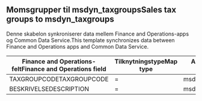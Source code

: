 ## <a name="sales-tax-groups-to-msdyn_taxgroups"></a><span data-ttu-id="aa928-101">Momsgrupper til msdyn_taxgroups</span><span class="sxs-lookup"><span data-stu-id="aa928-101">Sales tax groups to msdyn_taxgroups</span></span>

<span data-ttu-id="aa928-102">Denne skabelon synkroniserer data mellem Finance and Operations-apps og Common Data Service.</span><span class="sxs-lookup"><span data-stu-id="aa928-102">This template synchronizes data between Finance and Operations apps and Common Data Service.</span></span>

<span data-ttu-id="aa928-103">Finance and Operations-felt</span><span class="sxs-lookup"><span data-stu-id="aa928-103">Finance and Operations field</span></span> | <span data-ttu-id="aa928-104">Tilknytningstype</span><span class="sxs-lookup"><span data-stu-id="aa928-104">Map type</span></span> | <span data-ttu-id="aa928-105">Andet Dynamics 365-felt</span><span class="sxs-lookup"><span data-stu-id="aa928-105">Other Dynamics 365 field</span></span> | <span data-ttu-id="aa928-106">Standardværdi</span><span class="sxs-lookup"><span data-stu-id="aa928-106">Default value</span></span>
---|---|---|---
<span data-ttu-id="aa928-107">TAXGROUPCODE</span><span class="sxs-lookup"><span data-stu-id="aa928-107">TAXGROUPCODE</span></span> | = | <span data-ttu-id="aa928-108">msdyn_name</span><span class="sxs-lookup"><span data-stu-id="aa928-108">msdyn_name</span></span> | 
<span data-ttu-id="aa928-109">BESKRIVELSE</span><span class="sxs-lookup"><span data-stu-id="aa928-109">DESCRIPTION</span></span> | = | <span data-ttu-id="aa928-110">msdyn_description</span><span class="sxs-lookup"><span data-stu-id="aa928-110">msdyn_description</span></span> | 
